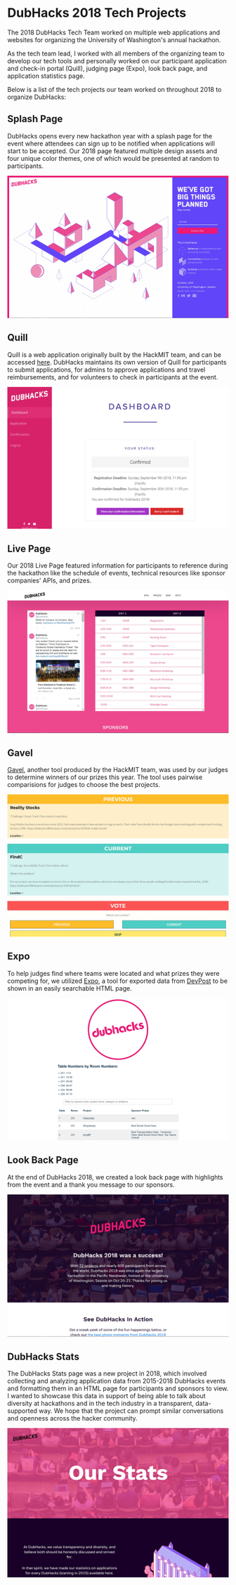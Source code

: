 # DubHacks 2018 Tech Projects

The 2018 DubHacks Tech Team worked on multiple web applications and websites for organizing the University of Washington's annual hackathon. 

As the tech team lead, I worked with all members of the organizing team to develop our tech tools and personally worked on our participant application and check-in portal (Quill), judging page (Expo), look back page, and application statistics page.

Below is a list of the tech projects our team worked on throughout 2018 to organize DubHacks:


## Splash Page

DubHacks opens every new hackathon year with a splash page for the event where attendees can sign up to be notified when applications will start to be accepted. Our 2018 page featured multiple design assets and four unique color themes, one of which would be presented at random to participants.

![Splash Page](./img/splashpage.jpg)


## Quill

Quill is a web application originally built by the HackMIT team, and can be accessed [here](https://github.com/techx/quill). DubHacks maintains its own version of Quill for participants to submit applications, for admins to approve applications and travel reimbursements, and for volunteers to check in participants at the event.  

![Quill](./img/quill.jpg)


## Live Page

Our 2018 Live Page featured information for participants to reference during the hackathon like the schedule of events, technical resources like sponsor companies' APIs, and prizes.

![Live Page](./img/livepage.jpg)


## Gavel

[Gavel](https://github.com/anishathalye/gavel), another tool produced by the HackMIT team, was used by our judges to determine winners of our prizes this year. The tool uses pairwise comparisions for judges to choose the best projects. 

![Gavel](./img/gavel.jpg)


## Expo

To help judges find where teams were located and what prizes they were competing for, we utilized [Expo](https://github.com/nealrs/expo), a tool for exported data from [DevPost](https://devpost.com/) to be shown in an easily searchable HTML page.

![Expo](./img/expo.jpg)


## Look Back Page

At the end of DubHacks 2018, we created a look back page with highlights from the event and a thank you message to our sponsors. 

![Look Back Page](./img/lookbackpage.jpg)


## DubHacks Stats

The DubHacks Stats page was a new project in 2018, which involved collecting and analyzing application data from 2015-2018 DubHacks events and formatting them in an HTML page for participants and sponsors to view. I wanted to showcase this data in support of being able to talk about diversity at hackathons and in the tech industry in a transparent, data-supported way. We hope that the project can prompt similar conversations and openness across the hacker community.  

![DubHacks Stats](./img/dhstats.png)